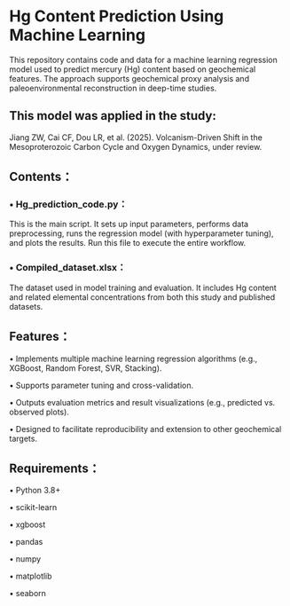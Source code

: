 # Hg Content Prediction Using Machine Learning

This repository contains code and data for a machine learning regression model used to predict mercury (Hg) content based on geochemical features. The approach supports geochemical proxy analysis and paleoenvironmental reconstruction in deep-time studies.

## This model was applied in the study:
Jiang ZW, Cai CF, Dou LR, et al. (2025). Volcanism-Driven Shift in the Mesoproterozoic Carbon Cycle and Oxygen Dynamics, under review.

## Contents：
### •	Hg_prediction_code.py：

This is the main script. It sets up input parameters, performs data preprocessing, runs the regression model (with hyperparameter tuning), and plots the results. Run this file to execute the entire workflow.

### •	Compiled_dataset.xlsx：
 
The dataset used in model training and evaluation. It includes Hg content and related elemental concentrations from both this study and published datasets.

## Features：

•	Implements multiple machine learning regression algorithms (e.g., XGBoost, Random Forest, SVR, Stacking).

•	Supports parameter tuning and cross-validation.

•	Outputs evaluation metrics and result visualizations (e.g., predicted vs. observed plots).

•	Designed to facilitate reproducibility and extension to other geochemical targets.

## Requirements：

•	Python 3.8+

•	scikit-learn

•	xgboost

•	pandas

•	numpy

•	matplotlib

•	seaborn
